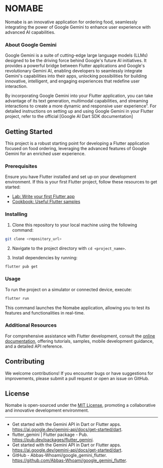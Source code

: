 # NOMABE

Nomabe is an innovative application for ordering food, seamlessly integrating the power of Google Gemini to enhance user experience with advanced AI capabilities.

### About Google Gemini

Google Gemini is a suite of cutting-edge large language models (LLMs) designed to be the driving force behind Google's future AI initiatives. It provides a powerful bridge between Flutter applications and Google's revolutionary Gemini AI, enabling developers to seamlessly integrate Gemini's capabilities into their apps, unlocking possibilities for building innovative, intelligent, and engaging experiences that redefine user interaction.

By incorporating Google Gemini into your Flutter application, you can take advantage of its text generation, multimodal capabilities, and streaming interactions to create a more dynamic and responsive user experience¹. For detailed instructions on setting up and using Google Gemini in your Flutter project, refer to the official [Google AI Dart SDK documentation]

## Getting Started

This project is a robust starting point for developing a Flutter application focused on food ordering, leveraging the advanced features of Google Gemini for an enriched user experience.

### Prerequisites

Ensure you have Flutter installed and set up on your development environment. If this is your first Flutter project, follow these resources to get started:

- [Lab: Write your first Flutter app](https://docs.flutter.dev/get-started/codelab)
- [Cookbook: Useful Flutter samples](https://docs.flutter.dev/cookbook)

### Installing

1. Clone this repository to your local machine using the following command:

```bash
git clone <repository_url>
```

2. Navigate to the project directory with `cd <project_name>`.

3. Install dependencies by running:

```bash
flutter pub get
```

### Usage

To run the project on a simulator or connected device, execute:

```bash
flutter run
```

This command launches the Nomabe application, allowing you to test its features and functionalities in real-time.

### Additional Resources

For comprehensive assistance with Flutter development, consult the [online documentation](https://docs.flutter.dev/), offering tutorials, samples, mobile development guidance, and a detailed API reference.

## Contributing

We welcome contributions! If you encounter bugs or have suggestions for improvements, please submit a pull request or open an issue on GitHub.

## License

Nomabe is open-sourced under the [MIT License](LICENSE), promoting a collaborative and innovative development environment.

---


- Get started with the Gemini API in Dart or Flutter apps. https://ai.google.dev/gemini-api/docs/get-started/dart.
- flutter_gemini | Flutter package - Pub. https://pub.dev/packages/flutter_gemini.
- Get started with the Gemini API in Dart or Flutter apps. https://ai.google.dev/gemini-api/docs/get-started/dart.
- GitHub - Abbas-Whoami/google_gemini_flutter. https://github.com/Abbas-Whoami/google_gemini_flutter.
